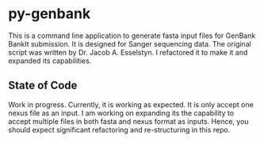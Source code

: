 # py-genbank

This is a command line application to generate fasta input files for GenBank BankIt submission. It is designed for Sanger sequencing data. The original script was written by Dr. Jacob A. Esselstyn. I refactored it to make it and expanded its capabilities. 

## State of Code
Work in progress. Currently, it is working as expected. It is only accept one nexus file as an input. I am working on expanding its the capability to accept multiple files in both fasta and nexus format as inputs. Hence, you should expect significant refactoring and re-structuring in this repo.



